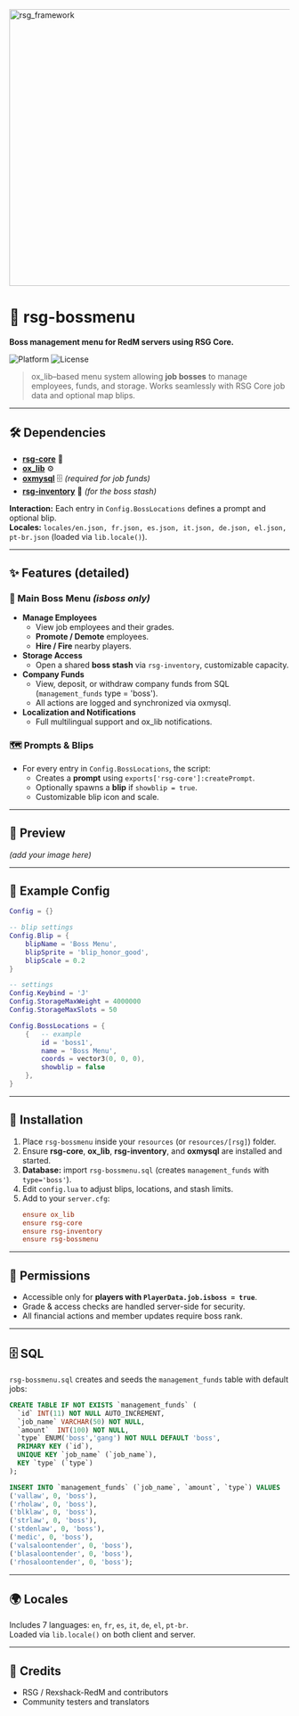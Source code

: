 <img width="2948" height="497" alt="rsg_framework" src="https://github.com/user-attachments/assets/638791d8-296d-4817-a596-785325c1b83a" />

# 👑 rsg-bossmenu
**Boss management menu for RedM servers using RSG Core.**

![Platform](https://img.shields.io/badge/platform-RedM-darkred)
![License](https://img.shields.io/badge/license-GPL--3.0-green)

> ox_lib–based menu system allowing **job bosses** to manage employees, funds, and storage. Works seamlessly with RSG Core job data and optional map blips.

---

## 🛠️ Dependencies
- [**rsg-core**](https://github.com/Rexshack-RedM/rsg-core) 🤠
- [**ox_lib**](https://github.com/Rexshack-RedM/ox_lib) ⚙️
- [**oxmysql**](https://github.com/overextended/oxmysql) 🗄️ *(required for job funds)*
- [**rsg-inventory**](https://github.com/Rexshack-RedM/rsg-inventory) 🎒 *(for the boss stash)*

**Interaction:** Each entry in `Config.BossLocations` defines a prompt and optional blip.  
**Locales:** `locales/en.json, fr.json, es.json, it.json, de.json, el.json, pt-br.json` (loaded via `lib.locale()`).

---

## ✨ Features (detailed)

### 🧭 Main Boss Menu *(isboss only)*
- **Manage Employees**
  - View job employees and their grades.
  - **Promote / Demote** employees.
  - **Hire / Fire** nearby players.
- **Storage Access**
  - Open a shared **boss stash** via `rsg-inventory`, customizable capacity.
- **Company Funds**
  - View, deposit, or withdraw company funds from SQL (`management_funds` type = 'boss').
  - All actions are logged and synchronized via oxmysql.
- **Localization and Notifications**
  - Full multilingual support and ox_lib notifications.

### 🗺️ Prompts & Blips
- For every entry in `Config.BossLocations`, the script:
  - Creates a **prompt** using `exports['rsg-core']:createPrompt`.
  - Optionally spawns a **blip** if `showblip = true`.
  - Customizable blip icon and scale.

---

## 📸 Preview
*(add your image here)*

---

## 📜 Example Config

```lua
Config = {}

-- blip settings
Config.Blip = {
    blipName = 'Boss Menu',
    blipSprite = 'blip_honor_good',
    blipScale = 0.2
}

-- settings
Config.Keybind = 'J'
Config.StorageMaxWeight = 4000000
Config.StorageMaxSlots = 50

Config.BossLocations = {
    {   -- example
        id = 'boss1',
        name = 'Boss Menu',
        coords = vector3(0, 0, 0),
        showblip = false
    },
}
```

---

## 📂 Installation
1. Place `rsg-bossmenu` inside your `resources` (or `resources/[rsg]`) folder.
2. Ensure **rsg-core**, **ox_lib**, **rsg-inventory**, and **oxmysql** are installed and started.
3. **Database:** import `rsg-bossmenu.sql` (creates `management_funds` with `type='boss'`).
4. Edit `config.lua` to adjust blips, locations, and stash limits.
5. Add to your `server.cfg`:
   ```cfg
   ensure ox_lib
   ensure rsg-core
   ensure rsg-inventory
   ensure rsg-bossmenu
   ```

---

## 🔐 Permissions
- Accessible only for **players with `PlayerData.job.isboss = true`**.
- Grade & access checks are handled server-side for security.
- All financial actions and member updates require boss rank.

---

## 🗄️ SQL
`rsg-bossmenu.sql` creates and seeds the `management_funds` table with default jobs:

```sql
CREATE TABLE IF NOT EXISTS `management_funds` (
  `id` INT(11) NOT NULL AUTO_INCREMENT,
  `job_name` VARCHAR(50) NOT NULL,
  `amount`  INT(100) NOT NULL,
  `type` ENUM('boss','gang') NOT NULL DEFAULT 'boss',
  PRIMARY KEY (`id`),
  UNIQUE KEY `job_name` (`job_name`),
  KEY `type` (`type`)
);

INSERT INTO `management_funds` (`job_name`, `amount`, `type`) VALUES
('vallaw', 0, 'boss'),
('rholaw', 0, 'boss'),
('blklaw', 0, 'boss'),
('strlaw', 0, 'boss'),
('stdenlaw', 0, 'boss'),
('medic', 0, 'boss'),
('valsaloontender', 0, 'boss'),
('blasaloontender', 0, 'boss'),
('rhosaloontender', 0, 'boss');
```

---

## 🌍 Locales
Includes 7 languages: `en`, `fr`, `es`, `it`, `de`, `el`, `pt-br`.  
Loaded via `lib.locale()` on both client and server.

---

## 💎 Credits
- RSG / Rexshack-RedM and contributors  
- Community testers and translators  
